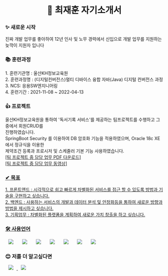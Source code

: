 <h1 align="center"> 🎁 최재훈 자기소개서 </h1>

<h3>✨ 새로운 시작</h3>
진짜 개발 업무를 좋아하여 12년 인사 및 노무 경력에서 신입으로 개발 업무를 지원하는 늦깍이 지원자 입니다

<h3>📚 훈련과정</h3>
1. 훈련기관명 : 울산KH정보교육원<br>
2. 훈련과정명 : (디지털컨버전스)멀티 디바이스 융합 자바(Java) 디지털 컨버전스 과정<br>
3. NCS: 응용SW엔지니어링<br>
4. 훈련기간 : 2021-11-08 ~ 2022-04-13

<h3>👍 프로젝트</h3>
울산KH정보교육원을 통하여 '독서기록 서비스'를 제공하는 팀프로젝트를 수행하고 그 중에서 회원CRUD를<br>
진행하였습니다.<br> 
SpringBoot Security 를 이용하여 DB 암호화 기능을 적용하였으며, Oracle 18c XE 에서 정규식을 이용한<br>
제약조건 등록과 프로시저 및 스케줄러 기본 기능 사용하였습니다.<br>
<a href="https://progdper.github.io/profile/download/220430_팀프로젝트_개인용.pdf">[팀 프로젝트 중 담당 업무 PDF 다운로드]<br>
<a href="https://www.youtube.com/embed/8d9bQQR2sVk" >[팀 프로젝트 중 담당 업무 동영상]

<h3>✔ 목표</h3>
1. 프론트앤드 : 시각적으로 쉽고 빠르게 차별화된 서비스를 접근 할 수 있도록 방법과 기술을 구현하고 싶습니다.<br>
2. 백엔드 : 사용하는 서비스의 개발과 데이터 분석 및 안정화등을 통하여 새로운 방향과 방법을 제시하고 싶습니다.<br>
3. 기획업무 : 차별화된 플랫폼을 계획하여 새로운 가치 창출을 하고 싶습니다.

<h3>🛠 사용언어</h3>
<div>
<img src="https://img.shields.io/badge/SpringFramework-6DB33F?style=flat-square&logo=Spring&logoColor=white" style="height : auto; margin-left : 10px; margin-right : 10px;"/></a>&nbsp;
<img src="https://img.shields.io/badge/Java-007396?style=flat-square&logo=Java&logoColor=white" style="height : auto; margin-left : 10px; margin-right : 10px;"/></a>&nbsp;
<img src="https://img.shields.io/badge/HTML5-E34F26?style=flat-square&logo=HTML5&logoColor=white" style="height : auto; margin-left : 10px; margin-right : 10px;"/></a>&nbsp;
<img src="https://img.shields.io/badge/CSS3-1572B6?style=flat-square&logo=CSS3&logoColor=white" style="height : auto; margin-left : 10px; margin-right : 10px;"/></a>&nbsp;
<img src="https://img.shields.io/badge/Thymeleaf-E34F26?style=flat-square&logo=HTML5&logoColor=white" style="height : auto; margin-left : 10px; margin-right : 10px;"/></a>&nbsp;
<img src="https://img.shields.io/badge/JavaScript-F7DF1E?style=flat-square&logo=JavaScript&logoColor=white" style="height : auto; margin-left : 10px; margin-right : 10px;"/></a>&nbsp;
<img src="https://img.shields.io/badge/Oracle-F80000?style=flat-square&logo=Oracle&logoColor=white" style="height : auto; margin-left : 10px; margin-right : 10px;"/></a>&nbsp;
</div>

<h3>😊 저를 더 알고싶다면</h3>
<a href="https://progdper.github.io/"> 
 <img src="http://img.shields.io/badge/-Tech%20Blog-655ced?style=flat&logo=github&link=https://alpox.kr" 
      style="height : auto; margin-left : 10px; margin-right : 10px;"/>
</a>
<a href="https://progdper@gmail.com">
    <img src="http://img.shields.io/badge/Gmail-EA4335?style=flat&logo=Gmail&logoColor=white&link=https://i987412563i@gmail.com"
        style="height : auto; margin-left : 10px; margin-right : 10px;"/>
</a>
